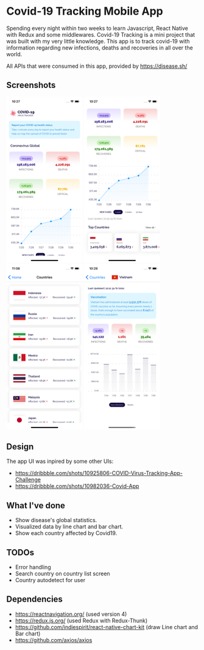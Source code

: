 # Covid-19 Tracking Mobile App
Spending every night within two weeks to learn Javascript, React Native with Redux and some middlewares. Covid-19 Tracking is a mini project that was built with my very little knowledge. This app is to track covid-19 with information regarding new infections, deaths and recoveries in all over the world.

All APIs that were consumed in this app, provided by https://disease.sh/

## Screenshots

  <img src="https://github.com/tinhpv/covid-tracking-mobile-app-react-native/blob/main/screenshots/screenshot-1.png?raw=true" width="200" />       <img src="https://github.com/tinhpv/covid-tracking-mobile-app-react-native/blob/main/screenshots/screenshot-2.png?raw=true" width="200" />  <img src="https://github.com/tinhpv/covid-tracking-mobile-app-react-native/blob/main/screenshots/screenshot-4.png?raw=true" width="200" />  <img src="https://github.com/tinhpv/covid-tracking-mobile-app-react-native/blob/main/screenshots/screenshot-3.png?raw=true" width="200" />

## Design

The app UI was inpired by some other UIs: 
- https://dribbble.com/shots/10925806-COVID-Virus-Tracking-App-Challenge
- https://dribbble.com/shots/10982036-Covid-App

## What I've done
- Show disease's global statistics.
- Visualized data by line chart and bar chart.
- Show each country affected by Covid19.

## TODOs
- Error handling
- Search country on country list screen
- Country autodetect for user

## Dependencies
- https://reactnavigation.org/ (used version 4)
- https://redux.js.org/ (used Redux with Redux-Thunk)
- https://github.com/indiespirit/react-native-chart-kit (draw Line chart and Bar chart)
- https://github.com/axios/axios



